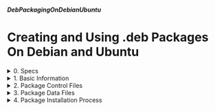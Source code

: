 ##### DebPackagingOnDebianUbuntu 
# Creating and Using .deb Packages On Debian and Ubuntu

<details markdown='1'>
<summary>
0. Specs
</summary>
---
### 0.0. Abstract
This tutorial deals with creating a .deb package. A .deb package is a  compressed collection of files for installing a software. Mainly used by  Debian GNU/Linux and Ubuntu. 

As Debian or Ubuntu users, we normally use apt command to install programs (or services), but in the background .deb files are used.

Our aim is to create and use a .deb package. Creating a new Debian package is another thing, actually a superset of this operation. It is a subject of another possible tutorial.

This tutorial is a simple one, it does not cover every detail. Its aim is to help you create a simple package.

### 0.1. Configuration
**Workstation:** Debian 12 or Ubuntu 24.04 LTS

**Test Servers:** Ubuntu 24.04 LTS, Ubuntu 22.04 LTS, Ubuntu 20.04 LTS, Debian 12, Debian 11, Debian 10, Debian 12

### 0.2. Sources
[www.debian.org](https://www.debian.org/doc/debian-policy/)  
[www.debian.org](https://www.debian.org/doc/manuals/maint-guide/dother.en.html)  
[tldp.org](https://tldp.org/HOWTO/html_single/Debian-Binary-Package-Building-HOWTO/)  
[github.com](https://github.com/rsm-gh/build-deb/blob/master/DEBIAN_BASICS.md)  


<br>
</details>

<details markdown='1'>
<summary>
1. Basic Information
</summary>
---
### 1.1. Package Types:
.deb packages may be source or binary packages. As their names imply,  they contain source or executable binaries (or scripts). 

As Debian Policy Manual states; A Debian source package contains the  source material used to construct one or more binary packages. 

At this tutorial, we are going to concentrate on binary packages.
 
### 1.2. Package Structure
A .deb package has the following naming format and contains 3 files.

packagename_version-revision_architecture.deb  
apache2_2.4.52-1debian4.4_amd64.deb

#### 1.2.1. debian-binary
.deb package version information. Mostly just contains 2.0.

#### 1.2.2. data.tar.zst
An archive of compressed files in directories. When the .deb file is installed, the files will be copied to the directories where they are.  The extension may be a different one if another compression type is used.

#### 1.2.3. control.tar.zst
An archive of compressed files. The extension may be a different one if  another compression type is used. The most used files are:

**control:** Metadata for the package, like package name, version, etc.

**conffiles:** A list of configuration files. These files are not overwritten when the package is upgraded. 

**preinst:** Scripts to run before unpacking the package, like stopping the services before upgrading.

**postinst:** Scripts to run after unpacking the package, like starting the  installed services.

**prerm:** Scripts to run before removing the package, like stopping the  services.

**postrm:** Scripts to run after removing the package, like removing created files.

### 1.3. .deb Package Manipulation
.deb packages can be installed with apt command too. 

install a package:

```
sudo apt install ./<package>
sudo apt install ./test.deb
```

remove a package:

```
sudo apt remove <appname>
sudo apt remove test
```

purge a package:

```
sudo apt purge <appname>
sudo apt purge test
```

<br>
</details>

<details markdown='1'>
<summary>
2. Package Control Files
</summary>
---
Control files exist in control.tar.zst archive. Some of the files are  listed in 1.2.3. A (nearly) full list is below with brief descriptions,  though some important ones have detailed descriptions.

### 2.1. control
This file contains the values that package managers use. It has fields  and values for the fields.

Most of the fields have single line values, but some may have multi line  values.

When entering multi line fields, the lines other than the first one must  start with a space or a tab.

The fields of a binary package are:
 
**Package:** Mandatory field. Name of the package. Can contain alphanumeric  characters and *,- and . (period). Ex: openssh-server

**Source:** Source package name. Ex: openssh

**Version:** Mandatory field. Version number. Format is: epoch:upstream_ver-debian_ver. Epoch can be omitted. Ex: 1:8.9p1-3

**Section:** Recommended field. Software category. For a Debian package,  there are many software categories like admin, database, httpd, java, etc. 

**Priority:** Recommended field. Could be one of the followings:  

- **required:** Necessary for the proper functioning of the system. 
- **important:** Packages that are expected to be in every Linux system.
- **standard**: Packages that are installed by default. Standard packages must not conflict with each other.
- **optional:** All others. Most of the packages fall into this category. Optional packages may conflict with each other.

**Architecture:** Mandatory field. Architecture that the package is prepared for. Examples: amd64, arm64, i386, powerpc, sparc, all

**Essential:** If set to yes, the package management software would refuse to remove this package. Normally you should set it as no, or skip this  field.

**Depends:** The packages that this package depends absolutely. This package # is not configured unless all the depended packages are configured. 

**Pre-Depends:** Not advised to use. Like Depends, but depended package should be configured before unpacking the package.

**Recommends:** Declares a strong but not absolute dependancy.

**Suggests:** Declares that this package would be more useful with the  listed packages.

**Enhances:** Opposite of Suggests. Declares that listed packages would be  more useful with this package.

**Breaks:** This package breaks the listed packages. They must be  unconfigured before this package can be installed.

**Conflicts:** Similar but stronger than Breaks. They must be unpacked before this package can be installed.

**Installed-Size:** An estimate of the total amount of disk space required to install the package.

**Maintainer:** Mandatory field. Name and email of the maintainer. Ex: Exforge <exforge@x386.org>

**Description:** Mandatory field. Description of the package. The first line is the short description, the others are the long version. 

**Homepage:** The url of the website of the package.

**Built-Using:** The list of packages that this package depended at build  time, but no more.

Also there might be some user defined fields. Ubuntu adds a field named 
**Original Maintainer** to keep Debian Maintainers info while giving theirs.

Contents of Ubuntu 22.04 LTS' apache2 package control file:

```
Package: apache2
Version: 2.4.52-1ubuntu4.4
Architecture: amd64
Maintainer: Ubuntu Developers <ubuntu-devel-discuss@lists.ubuntu.com>
Installed-Size: 533
Pre-Depends: init-system-helpers (>= 1.54~)
Depends: apache2-bin (= 2.4.52-1ubuntu4.4), apache2-data (= 2.4.52-1ubuntu4.4), apache2-utils (= 2.4.52-1ubuntu4.4), lsb-base, mime-support, perl:any, procps
Recommends: ssl-cert
Suggests: apache2-doc, apache2-suexec-pristine | apache2-suexec-custom, www-browser, ufw
Conflicts: apache2.2-bin, apache2.2-common
Replaces: apache2.2-bin, apache2.2-common
Provides: httpd, httpd-cgi
Section: httpd
Priority: optional
Homepage: https://httpd.apache.org/
Description: Apache HTTP Server
 The Apache HTTP Server Project's goal is to build a secure, efficient and
 extensible HTTP server as standards-compliant open source software. The
 result has long been the number one web server on the Internet.
 .
 Installing this package results in a full installation, including the
 configuration files, init scripts and support scripts.
Original-Maintainer: Debian Apache Maintainers <debian-apache@lists.debian.org>
```

Contents of Ubuntu 22.04 LTS' openssh package control file:

```
Package: openssh-server
Source: openssh
Version: 1:8.9p1-3
Architecture: amd64
Maintainer: Ubuntu Developers <ubuntu-devel-discuss@lists.ubuntu.com>
Original-Maintainer: Debian OpenSSH Maintainers <debian-ssh@lists.debian.org>
Installed-Size: 1501
Pre-Depends: init-system-helpers (>= 1.54~)
Depends: adduser (>= 3.9), dpkg (>= 1.9.0), libpam-modules (>= 0.72-9), libpam-runtime (>= 0.76-14), lsb-base (>= 4.1+Debian3), openssh-client (= 1:8.9p1-3), openssh-sftp-server, procps, ucf (>= 0.28), debconf (>= 0.5) | debconf-2.0, libaudit1 (>= 1:2.2.1), libc6 (>= 2.34), libcom-err2 (>= 1.43.9), libcrypt1 (>= 1:4.1.0), libgssapi-krb5-2 (>= 1.17), libkrb5-3 (>= 1.13~alpha1+dfsg), libpam0g (>= 0.99.7.1), libselinux1 (>= 3.1~), libssl3 (>= 3.0.1), libsystemd0, libwrap0 (>= 7.6-4~), zlib1g (>= 1:1.1.4)
Recommends: default-logind | logind | libpam-systemd, ncurses-term, xauth, ssh-import-id
Suggests: molly-guard, monkeysphere, ssh-askpass, ufw
Conflicts: sftp, ssh-socks, ssh2
Replaces: openssh-client (<< 1:7.9p1-8), ssh, ssh-krb5
Provides: ssh-server
Section: net
Priority: optional
Multi-Arch: foreign
Homepage: http://www.openssh.com/
Description: secure shell (SSH) server, for secure access from remote machines
 This is the portable version of OpenSSH, a free implementation of
 the Secure Shell protocol as specified by the IETF secsh working
 group.
 .
 Ssh (Secure Shell) is a program for logging into a remote machine
 and for executing commands on a remote machine.
 It provides secure encrypted communications between two untrusted
 hosts over an insecure network. X11 connections and arbitrary TCP/IP
 ports can also be forwarded over the secure channel.
 It can be used to provide applications with a secure communication
 channel.
 .
 This package provides the sshd server.
 .
 In some countries it may be illegal to use any encryption at all
 without a special permit.
 .
 sshd replaces the insecure rshd program, which is obsolete for most
 purposes.
```

### 2.2. conffiles
This file contains the list of configuration files of the package. The  files listed here will be considered as conf files. If the user has  changed any of the conf files listed here, she/he will be warned by the  system.

Contents of Ubuntu 22.04 LTS' openssh package conffiles file:
```
/etc/default/ssh
/etc/init.d/ssh
/etc/pam.d/sshd
/etc/ssh/moduli
/etc/ufw/applications.d/openssh-server
```
 
### 2.3. preinst
This is the script (or program, but script is recommended) to run before  unpacking the package. 

The script can be called in the following ways:

- **new-preinst install:** Before the package is installed.
- **new-preinst install old-version new-version:** Before a removed package  is upgraded.
- **new-preinst upgrade old-version new-version:** Before the package is  upgraded.
- **old-preinst abort-upgrade new-version:** If postrm fails during upgrade or fails on failed upgrade.

This script must be idempotent, that is there mustn't be any problems if it runs more than 1 time. 

This script must start with #! 

Also this script must return 0 for success and nonzero for error conditions.

An excerpt from Ubuntu 22.04 LTS' apache2 package preinst file:

```
case "$1" in
    upgrade|install)
	if dpkg --compare-versions "$2" lt-nl "2.4.23-3~" ; then
		list_fixup_conffiles | replace_broken_conffiles
	fi
    ;;
    abort-upgrade)
		list_fixup_conffiles | revert_broken_conffiles
    ;;
    *)
	echo "preinst called with unknown argument \`$1'" >&2
	exit 1
    ;;
esac
```

### 2.4. postinst
This is the script (or program, but script is recommended) to run after  unpacking the package. 

The script can be called in the following ways:

- **postinst configure old-version:** After the package was installed.
- **old-postinst abort-upgrade new-version:** If prerm fails during upgrade or fails on failed-upgrade.
- **old-postinst abort-remove:** If prerm fails during remove.
- **postinst abort-deconfigure in-favour new-package new-version [ removing old-package old-version ]:** If prerm fails during deconfigure in-favour of a package.
- **postinst abort-remove:** If prerm fails during remove in-favour for replacement due to conflict.

This script must be idempotent, that is there mustn't be any problems if it runs more than 1 time. 

This script must start with #! 

Also this script must return 0 for success and nonzero for error conditions.
 
Two excerpts from Ubuntu 22.04 LTS' apache2 package postinst file:

```
is_fresh_install()
{
	if [ -z "$2" ] ; then
		return 0
	fi
	return 1
}
```

```
case "$1" in
	configure)
		enable_default_mpm $@
		install_default_files $@
		enable_default_modules $@
		enable_default_conf $@
		install_default_site $@
		execute_deferred_actions
	;;
	abort-upgrade)
	;;
	abort-remove|abort-deconfigure)
	;;
	*)
		echo "postinst called with unknown argument \`$1'" >&2
		exit 1
	;;
esac
```

### 2.5. prerm
This is the script (or program, but script is recommended) to run before  removing the package. 

The script can be called in the following ways:

- **prerm remove:** Before the package is removed.
- **old-prerm upgrade new-version:** Before an upgrade.
- **new-prerm failed-upgrade old-version new-version:** If the above upgrade fails.
- **prerm deconfigure in-favour new-package new-version:** Before package is deconfigured while dependency is replaced due to conflict.
- **prerm remove in-favour new-package new-version:** Before the package is replaced due to conflict.

This script must be idempotent, that is there mustn't be any problems if it runs more than 1 time. 

This script must start with #! 

Also this script must return 0 for success and nonzero for error  conditions.

Contents of Ubuntu 22.04 LTS' mariadb-server package prerm file:

```
#!/bin/sh
set -e
# Modified dh_systemd_start snippet that's not added automatically
if [ -d /run/systemd/system ]; then
	deb-systemd-invoke stop mariadb.service >/dev/null
# Modified dh_installinit snippet to only run with sysvinit
elif [ -x "/etc/init.d/mariadb" ]; then
	invoke-rc.d mariadb stop || exit $?
fi
```

### 2.6. postrm
This is the script (or program, but script is recommended) to run after  removing the package. 

The script can be called in the following ways:

- **postrm remove:** After the package was removed.
- **postrm purge:** After the package was purged.
- **old-postrm upgrade new-version:** After the package was upgraded.
- **new-postrm failed-upgrade old-version new-version:** If the above upgrade  call fails.
- **postrm disappear overwriter-package overwriter-version:** After all of the package files have been replaced.
- **new-postrm abort-install:** If preinst fails during install.
- **new-postrm abort-install old-version new-version:** If preinst fails  during install for an upgrade of a removed package.
- **new-postrm abort-upgrade old-version new-version:** If preinst fails during upgrade.

This script must be idempotent, that is there mustn't be any problems if it runs more than 1 time. 

This script must start with #! 

Also this script must return 0 for success and nonzero for error  conditions.

An excerpt of Ubuntu 22.04 LTS' openssh-server package postrm file:

```
if [ "$1" = "remove" ]; then
	if [ -x "/usr/bin/deb-systemd-helper" ]; then
		deb-systemd-helper mask 'ssh.service' >/dev/null || true
	fi
fi
if [ "$1" = "purge" ]; then
	if [ -x "/usr/bin/deb-systemd-helper" ]; then
		deb-systemd-helper purge 'ssh.service' >/dev/null || true
		deb-systemd-helper unmask 'ssh.service' >/dev/null || true
	fi
fi
```

### 2.7. config
**config** is an additional script that runs before preinst, before any  predependencies are satisfied. This script can be used for any information that should be prompted to the user.

Contents of Ubuntu 22.04 LTS' mariadb-server package prerm file:

```
#!/bin/bash
set -e
. /usr/share/debconf/confmodule
if [ -n "$DEBIAN_SCRIPT_DEBUG" ]; then set -v -x; DEBIAN_SCRIPT_TRACE=1; fi
${DEBIAN_SCRIPT_TRACE:+ echo "#42#DEBUG# RUNNING $0 $*" 1>&2 }
# Beware that there are two ypwhich one of them needs the 2>/dev/null!
if test -n "`which ypwhich 2>/dev/null`"  &&  ypwhich >/dev/null 2>&1; then
  db_input high mariadb-server-10.6/nis_warning || true
  db_go
fi
```

### 2.8. templates
This file contains templates for user prompting. 

An excerpt from Ubuntu 22.04 LTS' openssh-server package templates file:

```
Template: openssh-server/password-authentication
Type: boolean
Default: true
Description: Allow password authentication?
 By default, the SSH server will allow authenticating using a password.
 You may want to change this if all users on this system authenticate using
 a stronger authentication method, such as public keys.
```

### 2.9. md5sums
This file contains md5 hashes of files of the package.

Content Ubuntu 22.04 LTS' openssh-server package md5sums file:

```
8ec138e332aa1fbc3f081c17e81b62f9  lib/systemd/system/rescue-ssh.target
3841c38ccbff81c6bcab65bfd307c41c  lib/systemd/system/ssh.service
3f25171928b9546beb6a67bf51694eb3  lib/systemd/system/ssh.socket
bc5513f9fb433034b2986886e1af71df  lib/systemd/system/ssh@.service
4b50d38888a7c2093ea4928dca327287  usr/lib/openssh/ssh-session-cleanup
d9f4348145691919611bc60c3212d4a8  usr/sbin/sshd
f410eed89eecfb2bcf29440141a49d4f  usr/share/apport/package-hooks/openssh-server.py
77862d01cdeb1232790155687382fdad  usr/share/doc/openssh-client/examples/ssh-session...
b3cce9472de613cc6cb967aa63a7e28f  usr/share/man/man5/moduli.5.gz
d6f0d424d86f689708da000cfd8b9c0c  usr/share/man/man5/sshd_config.5.gz
ac7abad4e73226affab0c56e47cf8b68  usr/share/man/man8/sshd.8.gz
30e0fe758429c57d35a5e71dbd8dd2f8  usr/share/openssh/sshd_config
cb02155c6c0d5678ef2e827ebb983a3d  usr/share/openssh/sshd_config.md5sum
```

### 2.10. triggers
A package declares its relationship to some triggers by including a  triggers file.

There are the following trigger directives:

- **interest <trigger>:** The package is interested in the trigger.
- **interest-await <trigger>:** Puts the triggering package in awaited state.
- **interest-noawait <trigger>:** Does not put the triggering package in awaited state.
- **activate <trigger>:** Any change in this package activates the trigger
- **activate-await <trigger>:** Only puts the package in awaited state.
- **activate-noawait <trigger>:** Never puts the package in awaited state.

Contents of Ubuntu 22.04 LTS' mariadb-server package triggers file:

```
interest-noawait /etc/mysql
interest-noawait /etc/systemd/system/mariadb.service.d
```

### 2.11. symbols and shlibs
These files contain information about used shared libraries.

<https://man7.org/linux/man-pages/man5/deb-symbols.5.html>  
<https://man7.org/linux/man-pages/man5/deb-shlibs.5.html>

Contents of Ubuntu 22.04 LTS' slapd package shlibs file:

```
libslapi-2.5 0 libslapi-2.5-0
```

<br>
</details>

<details markdown='1'>
<summary>
3. Package Data Files
</summary>
---
### 3.1. Basics
Data files exist in data.tar.zst archive. The archive contains the files  in their corresponding directories. Every file in this archive is unpacked to its corresponding directory.
 
Files in Ubuntu 22.04 LTS' openssh-server package:

```
├── etc
│   ├── default
│   │   └── ssh
│   ├── init.d
│   │   └── ssh
│   ├── pam.d
│   │   └── sshd
│   ├── ssh
│   │   ├── moduli
│   │   └── sshd_config.d
│   └── ufw
│       └── applications.d
│           └── openssh-server
├── lib
│   └── systemd
│       └── system
│           ├── rescue-ssh.target
│           ├── ssh.service
│           ├── ssh@.service
│           └── ssh.socket
└── usr
    ├── lib
    │   └── openssh
    │       └── ssh-session-cleanup
    ├── sbin
    │   └── sshd
    └── share
        ├── apport
        │   └── package-hooks
        │       └── openssh-server.py
        ├── doc
        │   ├── openssh-client
        │   │   └── examples
        │   │       └── ssh-session-cleanup.service
        │   └── openssh-server -> openssh-client
        ├── man
        │   ├── man5
        │   │   ├── authorized_keys.5.gz -> ../man8/sshd.8.gz
        │   │   ├── moduli.5.gz
        │   │   └── sshd_config.5.gz
        │   └── man8
        │       └── sshd.8.gz
        └── openssh
            ├── sshd_config
            └── sshd_config.md5sum
```

### 3.2. File Locations
Data files consists binaries, static files, dynamic files, configurations, etc. 

Every file must be placed on an appropriate place. Some examples:

- Architecture-independent, application-specific files --> /usr/share
- User specific configuration files --> ~/.packagename. File or directory.
- Configuration files --> /etc/packagename
- Systemd unit files --> /lib/systemd/system
- Log files --> /var/log/packagename
- Cron jobs --> Regarding the time period, one of the following:
   - /etc/cron.hourly 
   - /etc/cron.daily 
   - /etc/cron.weekly 
   - /etc/cron.monthly
   - If the time period is different: /etc/cron.d

<br>
</details>

<details markdown='1'>
<summary>
4. Package Installation Process
</summary>
---
```
  If there is a previous version of the package:
    Call for the old package: "old-prerm upgrade new-version"
    If return status is not 0:
      Call for the current package: "new-prerm failed-upgrade old-version new-version"
      If return status is not 0:
        Call for the old package: "old-postinst abort-upgrade new-version"
          If return status is 0:
            Upgrade unsuccessfull, old version works
            Exit
          Else:
            Upgrade unsuccessfull, old version is broken too
            Exit
  If there are conflicting and/or broken packages
    For each of these packages run:
      # Unconfigure them
      deconfigured's-prerm deconfigure in-favour package-being-installed version
      If return status is not 0:
        deconfigured's-postinst abort-deconfigure in-favour \
            package-being-installed-but-failed version
      # Remove them
      conflictor's-prerm remove in-favour package new-version
      If return status is not 0:
        conflictor's-postinst abort-remove in-favour package new-version
      If there are any packages that depend of the conflicting or broken packages
        For each of these packages run:
          # Unconfigure them
          deconfigured's-prerm deconfigure in-favour package-being-installed \
              version removing conflicting-package version
          If return status is not 0:
            deconfigured's-postinst abort-deconfigure in-favour \
               package-being-installed-but-failed version \
               removing conflicting-package version
      # Prepare to remove conflicting packages
      conflictor's-prerm remove in-favour package new-version
      If return status is not 0:
        conflictor's-postinst abort-remove in-favour package new-version

  # Run the preinst of the new package
  If the package is being upgraded:
    new-preinst upgrade old-version new-version
    If return status is not 0:
      new-postrm abort-upgrade old-version new-version
        If return status is 0:
          Upgrade unsuccessfull, old version works
          Exit
        Else:
          Upgrade unsuccessfull, old version is broken too
          Exit
  Else if the package is new but there are old conf files:
    new-preinst install old-version new-version
    If return status is not 0:
      new-postrm abort-install old-version new-version
      Install unsuccessfull
      Exit
  Else:    # New install with no conf files
    new-preinst install
    If return status is not 0:
      new-postrm abort-install
      Install unsuccessfull
      Exit
  Unpack all the files
  # A package cannot write another package's file unless Replaces is used

  If the package is being upgraded:
    old-postrm upgrade new-version
    If return condition is not 0:
      new-postrm failed-upgrade old-version new-version
      If return condition is 0:
        Upgrade failed, old version works
        Exit
      Else
        # Upgrade failed, try to cover up
        old-preinst abort-upgrade new-version
        If return condition is 0:
          new-postrm abort-upgrade old-version new-version
          If return condition is 0:
            old-postinst abort-upgrade new-version
            Upgrade failed, old version works
            Exit
          Else:
            Upgrade failed, old version broken
            Exit
        Else:
          Upgrade failed, old version broken
          Exit
  Files in old version but not in new version removed
  New file list replaces the old one
  New scripts replaces the old ones
  For each package, whose files are overwritten and not required for dependencies:
    # Remove them
    disappearer's-postrm disappear overwriter overwriter-version
    Remove package scripts
    Update their status as "Not-Installed"
  If Any files of the new package is also listed in the other packages:
    Remove them
  Remove temporary and backup files made during installation
  Set the status of the package as "Unpacked"
  If there were conflicting packages:
    Remove them
```

<br>
</details>

<details markdown='1'>
<summary>
5. Package Removal/Purge Process
</summary>
---
```
  prerm remove
  If return status is not 0:
    If failure is due to conflict:
      conflictor's-postinst abort-remove in-favour package new-version
    Else: 
      postinst abort-remove
    If return status is 0:
      Remove aborted, package is still installed
      Exit
    Else:
      Remove aborted, package is broken
      Exit
  Remove package files (except conffiles)    
  Remove all scripts except postrm
  If Purge
    Remove conffiles and temporary and backup files made during process
    postrm purge
    Remove package's file list    
```

<br>
</details>

<details markdown='1'>
<summary>
6. .deb Package Preparation Checklist
</summary>
---
### 6.1. Create File and Folder Structure for the Package
A minimal set would include the following:

```
ProgramName-Version/
ProgramName-Version/DEBIAN
ProgramName-Version/DEBIAN/control
ProgramName-Version/usr/
ProgramName-Version/usr/bin/
ProgramName-Version/usr/bin/ProgramName
```

You may also need the following files/folder:

```
ProgramName-Version/DEBIAN/control
ProgramName-Version/DEBIAN/preinst
ProgramName-Version/DEBIAN/postinst
ProgramName-Version/DEBIAN/prerm
ProgramName-Version/DEBIAN/postrm
ProgramName-Version/etc/
ProgramName-Version/etc/ProgramName.conf
ProgramName-Version/etc/ProgramName/
ProgramName-Version/usr/share/applications/ProgramName.desktop
ProgramName-Version/usr/share/ProgramName/ProgramFiles
```

### 6.2. Copy Files
You need to copy program executable, control file, script files and  other files to their appropriate locations. 

- /usr/share/ProgramName/ is used if you have more than 1 files for the  program. 
- You can use /etc or /etc/ProgramName folders if you have 1 or more  configuration files respectively. 
- You can use /usr/share/applications/ folder for creating desktop  launchers.

### 6.3. Preparing and Building The Package
When all files are ready, you have to set permissions of the executable  files

```
chmod a+x ProgramName-Version/..
```

And build the package:

```
dpkg-deb -Z xz --build --root-owner-group ProgramName-Version
```
 
The resulting .deb file is your package.

<br>
</details>

<details markdown='1'>
<summary>
7. A Very Simple Package
</summary>
---
Now, we are going to create a very simple package, namely "distro". Our  package is a python script which displays the Unix distro name and the version information.

The package will only have the executable script and the control file. No configuration file or maintenance scripts are needed.

### 7.1. Create Folder Structure
We are going to create a packages folder at our home folder. All the  packages will reside on this folder with their own folders.

```
mkdir ~/packages
```

Remember a package has this format for its name:   
packagename_version-revision_architecture.deb

```
mkdir ~/packages/distro_1.0.0-1_all
```

/usr/bin folder to put the executable

```
mkdir -p ~/packages/distro_1.0.0-1_all/usr/bin
```

DEBIAN folder for control file

```
mkdir ~/packages/distro_1.0.0-1_all/DEBIAN
```

### 7.2. Executable File
Copy, or in our case, fill the executable file:

```
nano ~/packages/distro_1.0.0-1_all/usr/bin/distro
```

Fill as below:

```
#!/usr/bin/env python3
def distro_version():
    d = {}
    try:
        with open("/etc/os-release") as f:
            for line in f:
                line = line.replace('"', '')
                line = line.replace('\n', '')
                if line == "":
                    continue
                (key, val) = line.split("=")
                d[(key)] = val
        distro = d["NAME"]
        version = d["VERSION_ID"]
    except:
        distro = "Other"
        version = "Other"
    return distro, version
distro, version = distro_version()
print(distro, version)
```

make it executable

```
chmod +x ~/packages/distro_1.0.0-1_all/usr/bin/distro
```

### 7.3. control File
Copy, or in our case, fill the control file:

```
nano ~/packages/distro_1.0.0-1_all/DEBIAN/control
```

Fill as below:

```
Package: distro
Version: 1.0.0-1
Architecture: all
Maintainer: Exforge <exforge@x386.org>
Depends: python3
Homepage: https://github.com/enatsek/
Description: Prints Linux Distribution and Name
  A python script to print linux distro and version of the distro. I do not know what 
  it does on other OSs.
```

### 7.4. Build the package
```
cd ~/packages
dpkg-deb -Z xz --build --root-owner-group distro_1.0.0-1_all 
```

Your package distro_1.0.0-1_all.deb is in your ~/packages folder.

**A note:** dpkg-deb normally use zst compression, but we override it with -Z xz flag for xz compression. Because, the packages made in Ubuntu 22.04 with zst compression does not work on Debian distributions.

<br>
</details>

<details markdown='1'>
<summary>
8. A Bit More Complicated Package
</summary>
---
Our next package is named as **watchbox* and is a bit more complicated.

It is a python script too, but it is aimed to run as a service.

Our package must install it as a systemd service, enable and start it  after the installation. Also the service must be stopped before removing  or upgrading the package. 

As control files, beside the control file we will have conffiles,  postinst, and prerm.

As data files, we will have the script itself, configuration file, and  the service unit file.

### 8.0. About Watchbox
Watchbox is a service demonstration program, which allow periodic checks  for network connectivity for hosts, web pages, files, or services.

It has an application named watchbox, configuration file named  watchbox.conf, and a systemd service unit file named watchbox.service.

For more details, please see:

<https://github.com/enatsek/watchbox>

### 8.1. Copy Watchbox Files to a Temporary Place
Get watchbox files from github

```
wget https://raw.githubusercontent.com/enatsek/watchbox/main/watchbox \
     -P /tmp
wget https://raw.githubusercontent.com/enatsek/watchbox/main/watchbox.conf \
     -P /tmp
wget https://raw.githubusercontent.com/enatsek/watchbox/main/watchbox.service \
     -P /tmp
```

### 8.2. Folder Structure
Again we will use the folder ~/packages

```
~/packages/
~/packages/watchbox_0.9-1_all/
~/packages/watchbox_0.9-1_all/DEBIAN/
~/packages/watchbox_0.9-1_all/DEBIAN/control
~/packages/watchbox_0.9-1_all/DEBIAN/conffiles
~/packages/watchbox_0.9-1_all/DEBIAN/postinst
~/packages/watchbox_0.9-1_all/DEBIAN/prerm
~/packages/watchbox_0.9-1_all/etc/
~/packages/watchbox_0.9-1_all/etc/watchbox.conf
~/packages/watchbox_0.9-1_all/lib/
~/packages/watchbox_0.9-1_all/lib/systemd/
~/packages/watchbox_0.9-1_all/lib/systemd/system/
~/packages/watchbox_0.9-1_all/lib/systemd/system/watchbox.service
~/packages/watchbox_0.9-1_all/usr/
~/packages/watchbox_0.9-1_all/usr/bin/
~/packages/watchbox_0.9-1_all/usr/bin/watchbox
```

### 8.3. Create Folder Structure
```
mkdir -p ~/packages/watchbox_0.9-1_all/DEBIAN/
mkdir -p ~/packages/watchbox_0.9-1_all/etc
mkdir -p ~/packages/watchbox_0.9-1_all/lib/systemd/system/
mkdir -p ~/packages/watchbox_0.9-1_all/usr/bin/
```

### 8.4. Copy Watchbox Files to Their Places
```
cp /tmp/watchbox.conf ~/packages/watchbox_0.9-1_all/etc/
cp /tmp/watchbox.service ~/packages/watchbox_0.9-1_all/lib/systemd/system/
cp /tmp/watchbox -p ~/packages/watchbox_0.9-1_all/usr/bin/
```

Make it executable too:

```
chmod +x ~/packages/watchbox_0.9-1_all/usr/bin/watchbox
```

### 8.5. Create Control Files and Maintenance Scripts
control file (package metadata)

```
nano ~/packages/watchbox_0.9-1_all/DEBIAN/control
```

Fill as below

```
Package: watchbox
Version: 0.9-1
Architecture: amd64
Maintainer: Exforge <exforge@x386.org>
Homepage: https://github.com/enatsek/watchbox/
Depends: python3, python3-systemd
Description: Automated Service Checking Tool
  WatchBox (AKA watchbox) is planned to be a Systemd service for starting at the power-up and making periodic checks.
  Currently it has 6 types of checks:
  - IPPing: Checks if an IP address or hostname can be pinged
  - IPPort: Checks if an IP address or hostname can be connected through a TCP Port
  - Webpage: Checks if a webpage exists
  - WebpageContent: Checks if a webpage has a content
  - LocalPath: Checks if a path exists
  - LocalService: Checks if a systemd service is active
  Check status results can be collected to systemd journal, text file, and/or sqlite db file.
  Configuration file watchbox.conf is expected to be in /etc directory. It is well documented inside.
  Disclaimer: This program is far from being optimized, so it is not adviced to use it on production environments.
```

conffiles (Configuration files, stay after remove, removed at purge)

```
nano ~/packages/watchbox_0.9-1_all/DEBIAN/conffiles
```

Fill as below

```
/etc/watchbox.conf
```

postinst (script to run after installing)

```
nano ~/packages/watchbox_0.9-1_all/DEBIAN/postinst
```

Fill as below (Enables and runs watchbox service)

```
systemctl enable watchbox
systemctl start watchbox
```

Make it executable

```
chmod +x ~/packages/watchbox_0.9-1_all/DEBIAN/postinst
```

prerm (script to run before removing and upgrading)

```
nano ~/packages/watchbox_0.9-1_all/DEBIAN/prerm
```

Fill as below (Stops watchbox service)

```
systemctl stop watchbox
```

Make it executable

```
chmod +x ~/packages/watchbox_0.9-1_all/DEBIAN/prerm
```

### 8.6. Build the Package
```
cd ~/packages
dpkg-deb -Z xz --build --root-owner-group watchbox_0.9-1_all 
```

Your package watchbox_0.9-1_all.deb is in your ~/packages folder.

</details>

